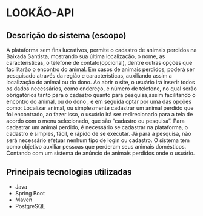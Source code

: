 # LOOKÃO-API
## Descrição do sistema (escopo)
A plataforma sem fins lucrativos, permite o cadastro de animais perdidos na Baixada
Santista, mostrando sua última localização, o nome, as características, o telefone de
contato(opcional), dentre outras opções que facilitarão o encontro do animal.
Em casos de animais perdidos, poderá ser pesquisado através da região e
características, auxiliando assim a localização do animal ou do dono.
Ao abrir o site, o usuário irá inserir todos os dados necessários, como endereço, e
número de telefone, no qual serão obrigatórios tanto para o cadastro quanto para
pesquisa,assim facilitando o encontro do animal, ou do dono , e em seguida optar
por uma das opções como:
Localizar animal, ou simplesmente cadastrar um animal perdido que foi encontrado,
ao fazer isso, o usuário irá ser redirecionado para a tela de acordo com o menu
selecionado, que são “cadastro ou pesquisa”.
Para cadastrar um animal perdido, é necessário se cadastrar na plataforma, o
cadastro é simples, fácil, e rápido de se executar. Já para a pesquisa, não será
necessário efetuar nenhum tipo de login ou cadastro.
O sistema tem como objetivo auxiliar pessoas que perderam seus animais
domésticos. Contando com um sistema de anúncio de animais perdidos onde o
usuário.

## Principais tecnologias utilizadas
- Java 
- Spring Boot
- Maven
- PostgreSQL
